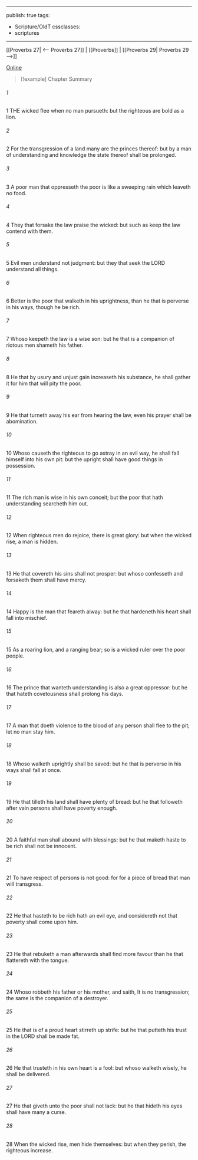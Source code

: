 

---
publish: true
tags:
  - Scripture/OldT
cssclasses:
  - scriptures
---
[[Proverbs 27| <-- Proverbs 27]] | [[Proverbs]] | [[Proverbs 29| Proverbs 29 -->]]

[Online](https://churchofjesuschrist.org/study/scriptures/ot/prov/28?lang=eng)

>[!example] Chapter Summary
>
###### 1
1 THE wicked flee when no man pursueth: but the righteous are bold as a lion.
###### 2
2 For the transgression of a land many are the princes thereof: but by a man of understanding and knowledge the state thereof shall be prolonged.
###### 3
3 A poor man that oppresseth the poor is like a sweeping rain which leaveth no food.
###### 4
4 They that forsake the law praise the wicked: but such as keep the law contend with them.
###### 5
5 Evil men understand not judgment: but they that seek the LORD understand all things.
###### 6
6 Better is the poor that walketh in his uprightness, than he that is perverse in his ways, though he be rich.
###### 7
7 Whoso keepeth the law is a wise son: but he that is a companion of riotous men shameth his father.
###### 8
8 He that by usury and unjust gain increaseth his substance, he shall gather it for him that will pity the poor.
###### 9
9 He that turneth away his ear from hearing the law, even his prayer shall be abomination.
###### 10
10 Whoso causeth the righteous to go astray in an evil way, he shall fall himself into his own pit: but the upright shall have good things in possession.
###### 11
11 The rich man is wise in his own conceit; but the poor that hath understanding searcheth him out.
###### 12
12 When righteous men do rejoice, there is great glory: but when the wicked rise, a man is hidden.
###### 13
13 He that covereth his sins shall not prosper: but whoso confesseth and forsaketh them shall have mercy.
###### 14
14 Happy is the man that feareth alway: but he that hardeneth his heart shall fall into mischief.
###### 15
15 As a roaring lion, and a ranging bear; so is a wicked ruler over the poor people.
###### 16
16 The prince that wanteth understanding is also a great oppressor: but he that hateth covetousness shall prolong his days.
###### 17
17 A man that doeth violence to the blood of any person shall flee to the pit; let no man stay him.
###### 18
18 Whoso walketh uprightly shall be saved: but he that is perverse in his ways shall fall at once.
###### 19
19 He that tilleth his land shall have plenty of bread: but he that followeth after vain persons shall have poverty enough.
###### 20
20 A faithful man shall abound with blessings: but he that maketh haste to be rich shall not be innocent.
###### 21
21 To have respect of persons is not good: for for a piece of bread that man will transgress.
###### 22
22 He that hasteth to be rich hath an evil eye, and considereth not that poverty shall come upon him.
###### 23
23 He that rebuketh a man afterwards shall find more favour than he that flattereth with the tongue.
###### 24
24 Whoso robbeth his father or his mother, and saith, It is no transgression; the same is the companion of a destroyer.
###### 25
25 He that is of a proud heart stirreth up strife: but he that putteth his trust in the LORD shall be made fat.
###### 26
26 He that trusteth in his own heart is a fool: but whoso walketh wisely, he shall be delivered.
###### 27
27 He that giveth unto the poor shall not lack: but he that hideth his eyes shall have many a curse.
###### 28
28 When the wicked rise, men hide themselves: but when they perish, the righteous increase.



